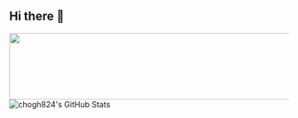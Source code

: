 ## Hi there 👋

<!--
**chogh824/chogh824** is a ✨ _special_ ✨ repository because its `README.md` (this file) appears on your GitHub profile.

Here are some ideas to get you started:

- 🔭 I’m currently working on ...
- 🌱 I’m currently learning ...
- 👯 I’m looking to collaborate on ...
- 🤔 I’m looking for help with ...
- 💬 Ask me about ...
- 📫 How to reach me: ...
- 😄 Pronouns: ...
- ⚡ Fun fact: ...
-->
<a href="https://github.com/devxb/gitanimals">
  <img src="https://render.gitanimals.org/lines/Chogh824?pet-id=1" width="1000" height="120"/>
</a>

<img src="https://github-readme-stats.vercel.app/api?username=chogh824&theme=default&show_icons=true&hide_border=true&count_private=true" alt="chogh824's GitHub Stats" />
